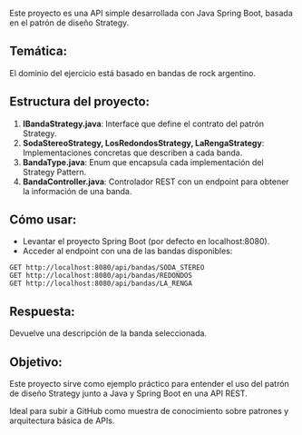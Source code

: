 Este proyecto es una API simple desarrollada con Java Spring Boot, basada en el patrón de diseño Strategy.

Temática:
------------
El dominio del ejercicio está basado en bandas de rock argentino.

Estructura del proyecto:
----------------------------
1. **IBandaStrategy.java**: Interface que define el contrato del patrón Strategy.
2. **SodaStereoStrategy, LosRedondosStrategy, LaRengaStrategy**: Implementaciones concretas que describen a cada banda.
3. **BandaType.java**: Enum que encapsula cada implementación del Strategy Pattern.
4. **BandaController.java**: Controlador REST con un endpoint para obtener la información de una banda.

Cómo usar:
---------------
- Levantar el proyecto Spring Boot (por defecto en localhost:8080).
- Acceder al endpoint con una de las bandas disponibles:

```
GET http://localhost:8080/api/bandas/SODA_STEREO
GET http://localhost:8080/api/bandas/REDONDOS
GET http://localhost:8080/api/bandas/LA_RENGA
```

Respuesta:
-----------
Devuelve una descripción de la banda seleccionada.

Objetivo:
-------------
Este proyecto sirve como ejemplo práctico para entender el uso del patrón de diseño Strategy junto a Java y Spring Boot en una API REST.

Ideal para subir a GitHub como muestra de conocimiento sobre patrones y arquitectura básica de APIs.

